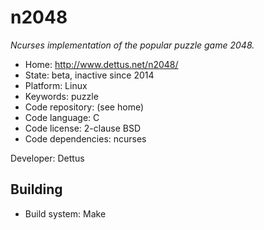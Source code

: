# n2048

_Ncurses implementation of the popular puzzle game 2048._

- Home: http://www.dettus.net/n2048/
- State: beta, inactive since 2014
- Platform: Linux
- Keywords: puzzle
- Code repository: (see home)
- Code language: C
- Code license: 2-clause BSD
- Code dependencies: ncurses

Developer: Dettus

## Building

- Build system: Make